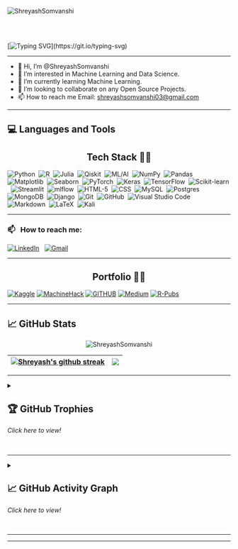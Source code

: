 <p align="left"> <img src="https://komarev.com/ghpvc/?username=ShreyashSomvanshi&label=Profile%20views&color=0e75b6&style=flat" alt="ShreyashSomvanshi" /> </p> <br> <br/>

[![Typing SVG](https://readme-typing-svg.herokuapp.com?font=Kalam&size=30&duration=3500&pause=800&color=F7540C&center=true&vCenter=true&width=435&height=60&lines=Hi%F0%9F%91%8B%2C+I+am+Shreyash+Somvanshi+;Welcome+to+my+Profile!)](https://git.io/typing-svg)

---

- 👋 Hi, I’m @ShreyashSomvanshi
- 👀 I’m interested in Machine Learning and Data Science.
- 🌱 I’m currently learning Machine Learning.
- 💞️ I’m looking to collaborate on any Open Source Projects.
- 📫 How to reach me Email: shreyashsomvanshi03@gmail.com

---

## 💻 Languages and Tools

<h2 align="center">Tech Stack 👩‍💻</h2>

<p align="center">
  
  <!-- ### 🛠 &nbsp;Tech Stack -->
<!-- credits: saurav jain -->
![Python](https://img.shields.io/badge/-Python-05122A?style=flat&logo=python)&nbsp;
![R](https://img.shields.io/badge/-R-05122A?style=flat&logo=r)&nbsp;
![Julia](https://img.shields.io/badge/-Julia-05122A?style=flat&logo=julia)&nbsp;
![Qiskit](https://img.shields.io/badge/Qiskit-05122A?style=flat&logo=Qiskit)&nbsp;
![ML/AI](https://img.shields.io/badge/-ML/AI-05122A?)&nbsp;
![NumPy](https://img.shields.io/badge/Numpy-05122A?&style=flat&logo=numpy)&nbsp;
![Pandas](https://img.shields.io/badge/Pandas-05122A?&style=flat&logo=pandas)&nbsp;
![Matplotlib](https://img.shields.io/badge/Matplotlib-05122A?&style=flat&logo=matplotlib)&nbsp; 
![Seaborn](https://img.shields.io/badge/Seaborn-05122A?&style=flat&logo=seaborn)&nbsp; 
![PyTorch](https://img.shields.io/badge/-PyTorch-05122A?style=flat&logo=PyTorch)&nbsp; 
![Keras](https://img.shields.io/badge/Keras-05122A?style=flat&logo=Keras)&nbsp; 
![TensorFlow](https://img.shields.io/badge/TensorFlow-05122A?style=flat&logo=TensorFlow)&nbsp; 
![Scikit-learn](https://img.shields.io/badge/Scikit--Learn-05122A?style=flat&logo=scikit-learn)&nbsp; 
![Streamlit](https://img.shields.io/badge/Streamlit-05122A?style=flat&logo=Streamlit)&nbsp;
![mlflow](https://img.shields.io/badge/Mlflow-05122A?style=flat&logo=mlflow)&nbsp;
![HTML-5](https://img.shields.io/badge/html5-05122A?style=flat&logo=html5)&nbsp;
![CSS](https://img.shields.io/badge/-CSS-05122A?style=flat&logo=CSS3&logoColor=1572B6)&nbsp;
![MySQL](https://img.shields.io/badge/MySQL-05122A?style=flat&logo=mysql)&nbsp;
![Postgres](https://img.shields.io/badge/Postgres-05122A?style=flat&logo=postgresql)&nbsp;
![MongoDB](https://img.shields.io/badge/MongoDB-05122A?style=flat&logo=mongodb)&nbsp;
![Django](https://img.shields.io/badge/-Django-05122A?style=flat&logo=django&logoColor=092E20)&nbsp;
![Git](https://img.shields.io/badge/-Git-05122A?style=flat&logo=git)&nbsp;
![GitHub](https://img.shields.io/badge/-GitHub-05122A?style=flat&logo=github)&nbsp;
![Visual Studio Code](https://img.shields.io/badge/-Visual%20Studio%20Code-05122A?style=flat&logo=visual-studio-code)&nbsp;
![Markdown](https://img.shields.io/badge/Markdown-05122A?style=flat&logo=markdown)&nbsp;
![LaTeX](https://img.shields.io/badge/Latex-05122A?style=flat&logo=latex)&nbsp;
![Kali](https://img.shields.io/badge/Kali-05122A?style=flat&logo=kalilinux)&nbsp;

  
<!--   ![Python](https://img.shields.io/badge/python-3670A0?style=for-the-badge&logo=python&logoColor=ffdd54)
  ![R](https://img.shields.io/badge/r-%23276DC3.svg?style=for-the-badge&logo=r&logoColor=white)
  ![Julia](https://img.shields.io/badge/-Julia-9558B2?style=for-the-badge&logo=julia&logoColor=white)
  ![Qiskit](https://img.shields.io/badge/Qiskit-%236929C4.svg?style=for-the-badge&logo=Qiskit&logoColor=white)
  ![GIT](https://img.shields.io/badge/git-%23F05033.svg?style=for-the-badge&logo=git&logoColor=white)
  ![Django](https://img.shields.io/badge/django-092E20.svg?&style=for-the-badge&logo=django&logoColor=white)
  ![Flask](https://img.shields.io/badge/flask-FFFFFF.svg?&style=for-the-badge&logo=flask&logoColor=black)
  ![PyTorch](https://img.shields.io/badge/PyTorch-%23EE4C2C.svg?style=for-the-badge&logo=PyTorch&logoColor=white)
  ![Keras](https://img.shields.io/badge/Keras-%23D00000.svg?style=for-the-badge&logo=Keras&logoColor=white)
  ![TensorFlow](https://img.shields.io/badge/TensorFlow-%23FF6F00.svg?style=for-the-badge&logo=TensorFlow&logoColor=white)
  ![Numpy](https://img.shields.io/badge/numpy-%23013243.svg?style=for-the-badge&logo=numpy&logoColor=white)
  ![Matplotlib](https://img.shields.io/badge/Matplotlib-738678.svg?style=for-the-badge&logo=matplotlib&logoColor=black)
  ![Pandas](https://img.shields.io/badge/pandas-%23150458.svg?style=for-the-badge&logo=pandas&logoColor=white)
  ![Scikit-learn](https://img.shields.io/badge/scikit--learn-%23F7931E.svg?style=for-the-badge&logo=scikit-learn&logoColor=white) 
  ![Streamlit](https://img.shields.io/badge/Streamlit-%23D00000.svg?style=for-the-badge&logo=Streamlit&logoColor=white)
  ![mlflow](https://img.shields.io/badge/mlflow-%23d9ead3.svg?style=for-the-badge&logo=mlflow&logoColor=blue)
  ![HTML-5](https://img.shields.io/badge/html5-%23E34F26.svg?style=for-the-badge&logo=html5&logoColor=white)
  ![MySQL](https://img.shields.io/badge/mysql-%23018280.svg?style=for-the-badge&logo=mysql&logoColor=white)
  ![Postgres](https://img.shields.io/badge/postgres-%23316192.svg?style=for-the-badge&logo=postgresql&logoColor=white)
  ![MongoDB](https://img.shields.io/badge/MongoDB-%234ea94b.svg?style=for-the-badge&logo=mongodb&logoColor=white)
  ![Markdown](https://img.shields.io/badge/markdown-%23000000.svg?style=for-the-badge&logo=markdown&logoColor=white)
  ![LaTeX](https://img.shields.io/badge/latex-%23008080.svg?style=for-the-badge&logo=latex&logoColor=white)
  ![Kali](https://img.shields.io/badge/Kali-268BEE?style=for-the-badge&logo=kalilinux&logoColor=white)
  
</p>      -->

---

### 📫 &nbsp; How to reach me:
<!-- 
<a href="https://twitter.com/sauain/"><img alt="Twitter" src="https://img.shields.io/badge/Twitter%20-%230077B5.svg?&style=flat&logo=twitter&logoColor=white"/></a>&nbsp; -->
<a href="https://linkedin.com/in/shreyash-somvanshi-859893215/"><img alt="LinkedIn" src="https://img.shields.io/badge/linkedin%20-%230077B5.svg?&style=flat&logo=linkedin&logoColor=white"/></a> &nbsp;
<a href="mailto:shreyashsomvanshi03@gmail.com"><img alt="Gmail" src="https://img.shields.io/badge/Gmail-D14836?style=flat&logo=gmail&logoColor=white" /></a> &nbsp;

---
<h2 align="center">Portfolio 👩‍💻</h2>

<p align="center">
  
  [![Kaggle](https://img.shields.io/badge/Kaggle-035a7d?style=for-the-badge&logo=kaggle&logoColor=white&link=https://github.com/ShreyashSomvanshi)](https://www.kaggle.com/shreyashsomvanshi)
  [![MachineHack](https://img.shields.io/badge/Machinehack-bfafb2?style=for-the-badge&logo=hashnode&logoColor=white)](https://machinehack.com/user/63e66c416018ef32de78c4d0)
  [![GITHUB](https://img.shields.io/badge/github-4d5d53.svg?style=for-the-badge&logo=github&logoColor=white&link=https://github.com/ShreyashSomvanshi)](https://github.com/ShreyashSomvanshi)
  [![Medium](https://img.shields.io/badge/Medium-000000?style=for-the-badge&logo=medium&logoColor=white)](https://medium.com/@Shreyash_Somvanshi)
  [![R-Pubs](https://img.shields.io/badge/R--Pubs-%230077B5.svg?style=for-the-badge&logo=r&logoColor=white)](https://rpubs.com/ShreyashSomvanshi)
  
</p>



<!-- <p align="left">
<a href="https://www.python.org" target="_blank"> <img src="https://raw.githubusercontent.com/devicons/devicon/master/icons/python/python-original.svg" alt="python" width="40" height="40"/> </a>  <a href="https://www.mongodb.com/" target="_blank"> <img src="https://raw.githubusercontent.com/devicons/devicon/master/icons/mongodb/mongodb-original-wordmark.svg" alt="mongodb" width="40" height="40"/> </a> <a href="https://www.mysql.com/" target="_blank"> <img src="https://raw.githubusercontent.com/devicons/devicon/master/icons/mysql/mysql-original-wordmark.svg" alt="mysql" width="40" height="40"/> </a> <a href="https://postman.com" target="_blank"> <img src="https://www.vectorlogo.zone/logos/getpostman/getpostman-icon.svg" alt="postman" width="40" height="40"/> </a> </p>
 -->
 
---

## 📈 GitHub Stats


<p align="center"><img src="https://github-readme-stats.vercel.app/api?username=ShreyashSomvanshi&show_icons=true&theme=midnight-purple&border_radius=30&count_private=true" alt="ShreyashSomvanshi" /></p>


| <a href="https://github.com/ShreyashSomvanshi/github-readme-stats"><img align="center" src="https://github-readme-streak-stats.herokuapp.com?user=ShreyashSomvanshi&theme=midnight-purple&border_radius=30&date_format=j%20M%5B%20Y%5D)" alt="Shreyash's github streak" /></a> | <a href="https://github.com/ShreyashSomvanshi/github-readme-stats"><img align="center" src="https://github-readme-stats.vercel.app/api/top-langs/?username=ShreyashSomvanshi&layout=compact&show_icons=true&theme=midnight-purple&border_radius=30"/></a> |
| ------------- | ------------- |




---

<details>
  <summary> <h2> 🏆 GitHub Trophies </h2> <h6><i> Click here to view! </i></h6> </summary>

<img src="https://github-profile-trophy.vercel.app/?username=ShreyashSomvanshi&theme=algolia&no-frame=true&no-bg=true&row=1&column=7" width="100%" alt="Trophy" align="middle"  />
</details>


---

  

<details>
<summary> <h2> 📈 GitHub Activity Graph </h2> <h6><i> Click here to view! </i></h6> </summary>
  

[![ShreyashSomvanshi's Github Activity Graph](https://github-readme-activity-graph.cyclic.app/graph?username=ShreyashSomvanshi&custom_title=ShreyashSomvanshi's%20GitHub%20Activity%20Graph&bg_color=000000&color=0079fa&line=a600f9&point=0079fa&area=true&hide_border=true)](https://github.com/ShreyashSomvanshi/github-readme-activity-graph)

<!-- </details> -->
  
  
---

<p align="center"> 
  <img src="https://profile-counter.glitch.me/ShreyashSomvanshi/count.svg" />
</p>

</details>


---
<!-- 
### Let's Connect!

[![Linkedin Badge](https://img.shields.io/badge/-Kishan%20Lal-blue?style=flat-circle&logo=Linkedin&logoColor=white&link=https://www.linkedin.com/in/kishan0725/)](https://www.linkedin.com/in/kishan0725/)
 
[![Instagram Badge](https://img.shields.io/badge/-@kishan__07__25-e02c73?style=flat-circle&labelColor=e02c73&logo=Instagram&logoColor=white&link=https://www.instagram.com/kishan_07_25)](https://www.instagram.com/kishan_07_25)
 
[![Twitter Badge](https://img.shields.io/badge/-@kishan0725-1ca0f1?style=flat-circle&labelColor=1ca0f1&logo=twitter&logoColor=white&link=https://twitter.com/kishan0725)](https://twitter.com/kishan0725) 

[![Quora Badge](https://img.shields.io/badge/-@Kishan--175-b92b27?style=flat-circle&labelColor=b92b27&logo=quora&logoColor=white&link=https://www.quora.com/profile/Kishan-175)](https://www.quora.com/profile/Kishan-175) 

[![GitHub Badge](https://img.shields.io/badge/-@kishan0725-24292e?style=flat-circle&labelColor=24292e&logo=github&logoColor=white&link=https://github.com/kishan0725)](https://github.com/kishan0725) 

[![Gmail Badge](https://img.shields.io/badge/-@kishanlal0725-d54b3d?style=flat-circle&labelColor=d54b3d&logo=gmail&logoColor=white&link=mailto:kishan0725@gmail.com)](mailto:kishan0725@gmail.com) 

[![StackOverflow Badge](https://img.shields.io/badge/-kishan--lal-f48225?style=flat-circle&labelColor=f48225&logo=stackoverflow&logoColor=white&link=https://stackoverflow.com/users/10150468/kishan-lal)](https://stackoverflow.com/users/10150468/kishan-lal) 

[![YouTube Badge](https://img.shields.io/badge/-Kishan%20Lal-f00?style=flat-circle&labelColor=f00&logo=youtube&logoColor=white&link=https://www.youtube.com/channel/UCbJ1G7ueeRGSFj0dNVYDNAg)](https://www.youtube.com/channel/UCbJ1G7ueeRGSFj0dNVYDNAg) -->

---
<!---
ShreyashSomvanshi/ShreyashSomvanshi is a ✨ special ✨ repository because its `README.md` (this file) appears on your GitHub profile.
You can click the Preview link to take a look at your changes.
--->
